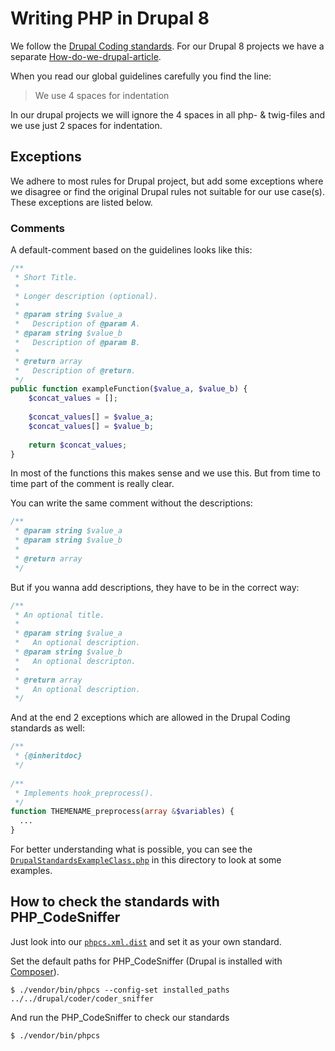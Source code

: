 Writing PHP in Drupal 8
=======================

We follow the [Drupal Coding standards](https://www.drupal.org/docs/develop/standards).
For our Drupal 8 projects we have a separate
[How-do-we-drupal-article](https://github.com/gridonic/drupal8).

When you read our global guidelines carefully you find the line:

> We use 4 spaces for indentation

In our drupal projects we will ignore the 4 spaces in all php- & twig-files and
we use just 2 spaces for indentation.

## Exceptions

We adhere to most rules for Drupal project, but add some exceptions where we
disagree or find the original Drupal rules not suitable for our use case(s).
These exceptions are listed below.

### Comments

A default-comment based on the guidelines looks like this:

```php
/**
 * Short Title.
 *
 * Longer description (optional).
 *
 * @param string $value_a
 *   Description of @param A.
 * @param string $value_b
 *   Description of @param B.
 *
 * @return array
 *   Description of @return.
 */
public function exampleFunction($value_a, $value_b) {
    $concat_values = [];
    
    $concat_values[] = $value_a;
    $concat_values[] = $value_b;
    
    return $concat_values;
}
```

In most of the functions this makes sense and we use this. But from time to
time part of the comment is really clear.

You can write the same comment without the descriptions:

```php
/**
 * @param string $value_a
 * @param string $value_b
 *
 * @return array
 */
```

But if you wanna add descriptions, they have to be in the correct way:

```php
/**
 * An optional title.
 * 
 * @param string $value_a
 *   An optional description.
 * @param string $value_b
 *   An optional descripton.
 *
 * @return array
 *   An optional description.
 */
```

And at the end 2 exceptions which are allowed in the Drupal Coding standards as
well:

```php
/**
 * {@inheritdoc}
 */
 
/**
 * Implements hook_preprocess().
 */
function THEMENAME_preprocess(array &$variables) {
  ...
}
```

For better understanding what is possible, you can see the
[`DrupalStandardsExampleClass.php`](DrupalStandardsExampleClass.php) in this
directory to look at some examples.

## How to check the standards with PHP_CodeSniffer

Just look into our [`phpcs.xml.dist`](phpcs.xml.dist) and set it as your own
standard.

Set the default paths for PHP_CodeSniffer (Drupal is installed with
[Composer](https://www.drupal.org/docs/develop/using-composer/using-composer-with-drupal)).

    $ ./vendor/bin/phpcs --config-set installed_paths ../../drupal/coder/coder_sniffer

And run the PHP_CodeSniffer to check our standards

    $ ./vendor/bin/phpcs